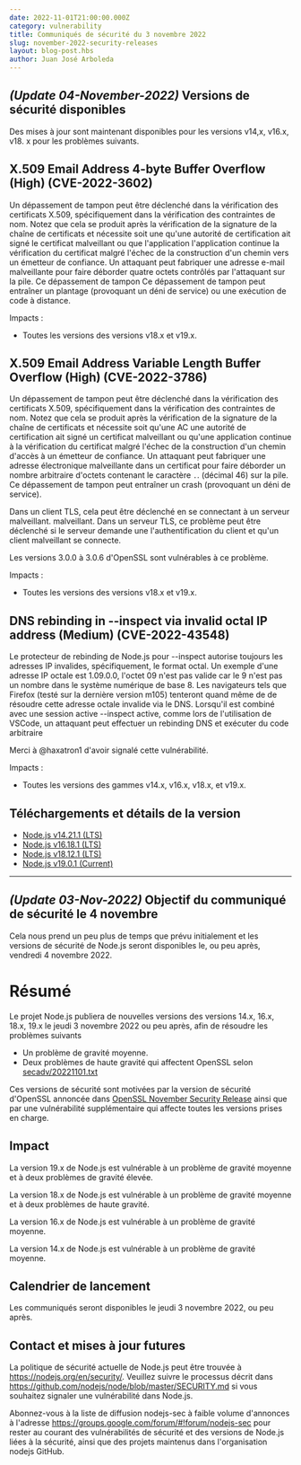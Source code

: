 ```yaml
---
date: 2022-11-01T21:00:00.000Z
category: vulnerability
title: Communiqués de sécurité du 3 novembre 2022
slug: november-2022-security-releases
layout: blog-post.hbs
author: Juan José Arboleda
---
```


## _(Update 04-November-2022)_ Versions de sécurité disponibles

Des mises à jour sont maintenant disponibles pour les versions v14,x, v16.x, v18. x
pour les problèmes suivants.

## X.509 Email Address 4-byte Buffer Overflow (High) (CVE-2022-3602)

Un dépassement de tampon peut être déclenché dans la vérification des certificats X.509,
spécifiquement dans la vérification des contraintes de nom. Notez que cela se produit
après la vérification de la signature de la chaîne de certificats et nécessite soit une
qu'une autorité de certification ait signé le certificat malveillant ou que l'application
l'application continue la vérification du certificat malgré l'échec de la construction d'un chemin
vers un émetteur de confiance. Un attaquant peut fabriquer une adresse e-mail malveillante
pour faire déborder quatre octets contrôlés par l'attaquant sur la pile. Ce dépassement de tampon
Ce dépassement de tampon peut entraîner un plantage (provoquant un déni de service) ou
une exécution de code à distance.

Impacts :

* Toutes les versions des versions v18.x et v19.x.

## X.509 Email Address Variable Length Buffer Overflow (High) (CVE-2022-3786)

Un dépassement de tampon peut être déclenché dans la vérification des certificats X.509,
spécifiquement dans la vérification des contraintes de nom. Notez que cela se produit après
la vérification de la signature de la chaîne de certificats et nécessite soit qu'une AC
une autorité de certification ait signé un certificat malveillant ou qu'une application continue à
la vérification du certificat malgré l'échec de la construction d'un chemin d'accès à un
émetteur de confiance. Un attaquant peut fabriquer une adresse électronique malveillante dans un certificat
pour faire déborder un nombre arbitraire d'octets contenant le caractère `.`.
(décimal 46) sur la pile. Ce dépassement de tampon peut entraîner un crash
(provoquant un déni de service).

Dans un client TLS, cela peut être déclenché en se connectant à un serveur malveillant.
malveillant. Dans un serveur TLS, ce problème peut être déclenché si le serveur demande une
l'authentification du client et qu'un client malveillant se connecte.

Les versions 3.0.0 à 3.0.6 d'OpenSSL sont vulnérables à ce problème.

Impacts :

* Toutes les versions des versions v18.x et v19.x.

## DNS rebinding in --inspect via invalid octal IP address (Medium) (CVE-2022-43548)

Le protecteur de rebinding de Node.js pour --inspect autorise toujours les adresses IP invalides,
spécifiquement, le format octal. Un exemple d'une adresse IP octale est 1.09.0.0,
l'octet 09 n'est pas valide car le 9 n'est pas un nombre dans le système numérique de base 8.
Les navigateurs tels que Firefox (testé sur la dernière version m105) tenteront quand même de
de résoudre cette adresse octale invalide via le DNS. Lorsqu'il est combiné avec une session active
--inspect active, comme lors de l'utilisation de VSCode, un attaquant peut effectuer un rebinding DNS
et exécuter du code arbitraire

Merci à @haxatron1 d'avoir signalé cette vulnérabilité.

Impacts :

* Toutes les versions des gammes v14.x, v16.x, v18.x, et v19.x.

## Téléchargements et détails de la version

* [Node.js v14.21.1 (LTS)](https://nodejs.org/en/blog/release/v14.21.1/)
* [Node.js v16.18.1 (LTS)](https://nodejs.org/en/blog/release/v16.18.1/)
* [Node.js v18.12.1 (LTS)](https://nodejs.org/en/blog/release/v18.12.1/)
* [Node.js v19.0.1 (Current)](https://nodejs.org/en/blog/release/v19.0.1/)

---------------

## _(Update 03-Nov-2022)_ Objectif du communiqué de sécurité le 4 novembre

Cela nous prend un peu plus de temps que prévu initialement et les versions de sécurité de Node.js
seront disponibles le, ou peu après, vendredi 4 novembre 2022.

# Résumé

Le projet Node.js publiera de nouvelles versions des versions 14.x, 16.x, 18.x, 19.x
le jeudi 3 novembre 2022 ou peu après, afin de résoudre les problèmes suivants

* Un problème de gravité moyenne.
* Deux problèmes de haute gravité qui affectent OpenSSL selon [secadv/20221101.txt](https://www.openssl.org/news/secadv/20221101.txt)

Ces versions de sécurité sont motivées par la version de sécurité d'OpenSSL annoncée dans [OpenSSL November Security Release](https://nodejs.org/en/blog/vulnerability/openssl-november-2022/) ainsi que par une vulnérabilité supplémentaire qui affecte toutes les versions prises en charge.

## Impact

La version 19.x de Node.js est vulnérable à un problème de gravité moyenne et à deux problèmes de gravité élevée.

La version 18.x de Node.js est vulnérable à un problème de gravité moyenne et à deux problèmes de haute gravité.

La version 16.x de Node.js est vulnérable à un problème de gravité moyenne.

La version 14.x de Node.js est vulnérable à un problème de gravité moyenne.

## Calendrier de lancement

Les communiqués seront disponibles le jeudi 3 novembre 2022, ou peu après.

## Contact et mises à jour futures

La politique de sécurité actuelle de Node.js peut être trouvée à https://nodejs.org/en/security/. Veuillez suivre le processus décrit dans https://github.com/nodejs/node/blob/master/SECURITY.md si vous souhaitez signaler une vulnérabilité dans Node.js.

Abonnez-vous à la liste de diffusion nodejs-sec à faible volume d'annonces à l'adresse https://groups.google.com/forum/#!forum/nodejs-sec pour rester au courant des vulnérabilités de sécurité et des versions de Node.js liées à la sécurité, ainsi que des projets maintenus dans l'organisation nodejs GitHub.